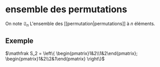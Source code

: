 # ensemble des permutations

On note $\mathfrak S_n$ L'ensemble des [[permutation|permutations]] à $n$ éléments.

## Exemple

$\mathfrak S_2 = \left\{ \begin{pmatrix}1&2\\1&2\end{pmatrix}; \begin{pmatrix}1&2\\2&1\end{pmatrix} \right\}$

